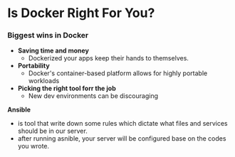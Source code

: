 # Is Docker Right For You?



### Biggest wins in Docker

- **Saving time and money**
    - Dockerized your apps keep their hands to themselves.
- **Portability**
    - Docker's container-based platform allows for highly portable workloads
- **Picking the right tool forr the job**
    - New dev environments can be discouraging


**Ansible** 
- is tool that write down some rules which dictate what files and services should be in our server.
- after running asnible, your server will be configured base on the codes you wrote.





